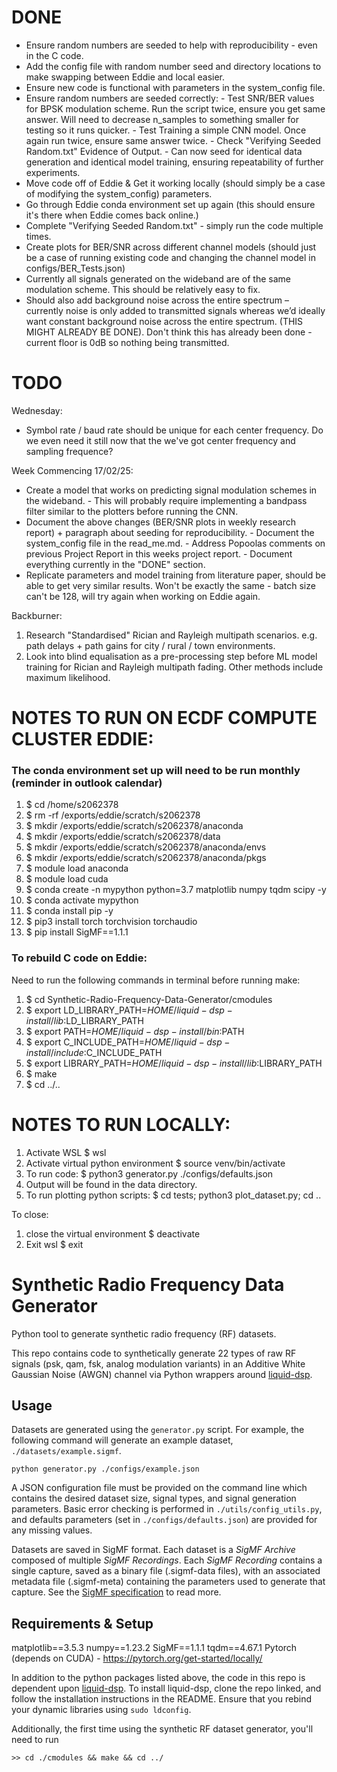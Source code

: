 # DONE
 - Ensure random numbers are seeded to help with reproducibility - even in the C code.
 - Add the config file with random number seed and directory locations to make swapping between Eddie and local easier.
 - Ensure new code is functional with parameters in the system_config file.
 - Ensure random numbers are seeded correctly:
        - Test SNR/BER values for BPSK modulation scheme. Run the script twice, ensure you get same answer. Will need to decrease n_samples to something smaller for testing so it runs quicker.
        - Test Training a simple CNN model. Once again run twice, ensure same answer twice.
        - Check "Verifying Seeded Random.txt" Evidence of Output.
        - Can now seed for identical data generation and identical model training, ensuring repeatability of further experiments.
 - Move code off of Eddie & Get it working locally (should simply be a case of modifying the system_config) parameters.
 - Go through Eddie conda environment set up again (this should ensure it's there when Eddie comes back online.)
 - Complete "Verifying Seeded Random.txt" - simply run the code multiple times.
 - Create plots for BER/SNR across different channel models (should just be a case of running existing code and changing the channel model in configs/BER_Tests.json)
 - Currently all signals generated on the wideband are of the same modulation scheme. This
should be relatively easy to fix.
 - Should also add background noise across the entire spectrum – currently noise is only
        added to transmitted signals whereas we’d ideally want constant background noise across the
        entire spectrum. (THIS MIGHT ALREADY BE DONE). Don't think this has already been done - current floor is 0dB so nothing being transmitted.

# TODO

Wednesday:
- Symbol rate / baud rate should be unique for each center frequency. Do we even need it still now that the we've got center frequency and sampling frequence?

Week Commencing 17/02/25:
 - Create a model that works on predicting signal modulation schemes in the wideband. 
        - This will probably require implementing a bandpass filter similar to the plotters before running the CNN.
 - Document the above changes (BER/SNR plots in weekly research report) + paragraph about seeding for reproducibility.
            - Document the system_config file in the read_me.md.
            - Address Popoolas comments on previous Project Report in this weeks project report.
            - Document everything currently in the "DONE" section.
 - Replicate parameters and model training from literature paper, should be able to get very similar results. Won't be exactly the same - batch size can't be 128, will try again when working on Eddie again.

Backburner:
1) Research "Standardised" Rician and Rayleigh multipath scenarios. e.g. path delays + path gains for city / rural / town environments.
2) Look into blind equalisation as a pre-processing step before ML model training for Rician and Rayleigh multipath fading. Other methods include maximum likelihood.

# NOTES TO RUN ON ECDF COMPUTE CLUSTER EDDIE:
### The conda environment set up will need to be run monthly (reminder in outlook calendar)
1)  $ cd /home/s2062378
2)  $ rm -rf /exports/eddie/scratch/s2062378
3)  $ mkdir /exports/eddie/scratch/s2062378/anaconda
4)  $ mkdir /exports/eddie/scratch/s2062378/data
5)  $ mkdir /exports/eddie/scratch/s2062378/anaconda/envs
6)  $ mkdir /exports/eddie/scratch/s2062378/anaconda/pkgs
7)  $ module load anaconda
8)  $ module load cuda
9)  $ conda create -n mypython python=3.7 matplotlib numpy tqdm scipy -y
10) $ conda activate mypython
11) $ conda install pip -y
12) $ pip3 install torch torchvision torchaudio
13) $ pip install SigMF==1.1.1

### To rebuild C code on Eddie:
Need to run the following commands in terminal before running make:
1) $ cd Synthetic-Radio-Frequency-Data-Generator/cmodules
2) $ export LD_LIBRARY_PATH=$HOME/liquid-dsp-install/lib:$LD_LIBRARY_PATH
3) $ export PATH=$HOME/liquid-dsp-install/bin:$PATH
4) $ export C_INCLUDE_PATH=$HOME/liquid-dsp-install/include:$C_INCLUDE_PATH
5) $ export LIBRARY_PATH=$HOME/liquid-dsp-install/lib:$LIBRARY_PATH
6) $ make
7) $ cd ../..

# NOTES TO RUN LOCALLY:
1) Activate WSL
    $ wsl
2) Activate virtual python environment
    $ source venv/bin/activate
3) To run code:
    $ python3 generator.py ./configs/defaults.json
4) Output will be found in the data directory.
5) To run plotting python scripts:
    $ cd tests; python3 plot_dataset.py; cd ..

To close:
1) close the virtual environment
    $ deactivate
2) Exit wsl
    $ exit

# Synthetic Radio Frequency Data Generator

Python tool to generate synthetic radio frequency (RF) datasets.

This repo contains code to synthetically generate 22 types of raw RF signals (psk, qam, fsk, analog modulation variants) in an Additive White Gaussian Noise (AWGN) channel via Python wrappers around [liquid-dsp](https://github.com/jgaeddert/liquid-dsp).

## Usage
Datasets are generated using the `generator.py` script.
For example, the following command will generate an example dataset, `./datasets/example.sigmf`.

```
python generator.py ./configs/example.json
``` 

A JSON configuration file must be provided on the command line which contains the desired dataset size, signal types, and signal generation parameters.
Basic error checking is performed in `./utils/config_utils.py`, and defaults parameters (set in `./configs/defaults.json`) are provided for any missing values.

Datasets are saved in SigMF format. 
Each dataset is a *SigMF Archive* composed of multiple *SigMF Recordings*. 
Each *SigMF Recording* contains a single capture, saved as a binary file (.sigmf-data files), with an associated metadata file (.sigmf-meta) containing the parameters used to generate that capture. 
See the [SigMF specification](https://github.com/gnuradio/SigMF/blob/master/sigmf-spec.md) to read more. 

## Requirements & Setup

matplotlib==3.5.3
numpy==1.23.2
SigMF==1.1.1
tqdm==4.67.1
Pytorch (depends on CUDA) - https://pytorch.org/get-started/locally/

In addition to the python packages listed above, the code in this repo is dependent upon [liquid-dsp](https://github.com/jgaeddert/liquid-dsp). 
To install liquid-dsp, clone the repo linked, and follow the installation instructions in the README. 
Ensure that you rebind your dynamic libraries using `sudo ldconfig`.

Additionally, the first time using the synthetic RF dataset generator, you'll need to run

```
>> cd ./cmodules && make && cd ../
```

